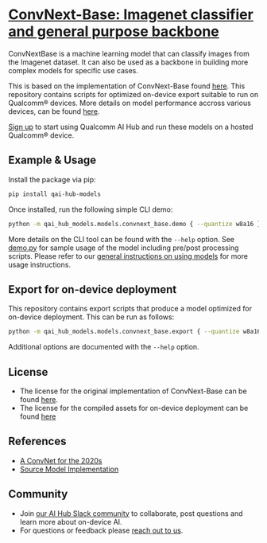 # [ConvNext-Base: Imagenet classifier and general purpose backbone](https://aihub.qualcomm.com/models/convnext_base)

ConvNextBase is a machine learning model that can classify images from the Imagenet dataset. It can also be used as a backbone in building more complex models for specific use cases.

This is based on the implementation of ConvNext-Base found [here](https://github.com/pytorch/vision/blob/main/torchvision/models/convnext.py). This repository contains scripts for optimized on-device
export suitable to run on Qualcomm® devices. More details on model performance
accross various devices, can be found [here](https://aihub.qualcomm.com/models/convnext_base).

[Sign up](https://myaccount.qualcomm.com/signup) to start using Qualcomm AI Hub and run these models on a hosted Qualcomm® device.




## Example & Usage

Install the package via pip:
```bash
pip install qai-hub-models
```


Once installed, run the following simple CLI demo:

```bash
python -m qai_hub_models.models.convnext_base.demo { --quantize w8a16 }
```
More details on the CLI tool can be found with the `--help` option. See
[demo.py](demo.py) for sample usage of the model including pre/post processing
scripts. Please refer to our [general instructions on using
models](../../../#getting-started) for more usage instructions.

## Export for on-device deployment

This repository contains export scripts that produce a model optimized for
on-device deployment. This can be run as follows:

```bash
python -m qai_hub_models.models.convnext_base.export { --quantize w8a16 }
```
Additional options are documented with the `--help` option.


## License
* The license for the original implementation of ConvNext-Base can be found
  [here](https://github.com/pytorch/vision/blob/main/LICENSE).
* The license for the compiled assets for on-device deployment can be found [here](https://qaihub-public-assets.s3.us-west-2.amazonaws.com/qai-hub-models/Qualcomm+AI+Hub+Proprietary+License.pdf)


## References
* [A ConvNet for the 2020s](https://arxiv.org/abs/2201.03545)
* [Source Model Implementation](https://github.com/pytorch/vision/blob/main/torchvision/models/convnext.py)



## Community
* Join [our AI Hub Slack community](https://aihub.qualcomm.com/community/slack) to collaborate, post questions and learn more about on-device AI.
* For questions or feedback please [reach out to us](mailto:ai-hub-support@qti.qualcomm.com).
